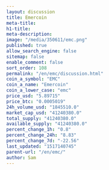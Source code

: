 ```yaml
---
layout: discussion
title: Emercoin
meta-title: 
h1-title: 
meta-description: 
image: "/media/350611/emc.png"
published: true
allow_search_engine: false
sitemap: false
enable_comment: false
sort_order: 108
permalink: "/en/emc/discussion.html"
coin_a_symbol: "EMC"
coin_a_name: "Emercoin"
coin_a_lower_case: "emc"
price_usd: "5.89715"
price_btc: "0.0005019"
24h_volume_usd: "1845510.0"
market_cap_usd: "41240380.0"
total_supply: "41240380.0"
available_supply: "41240380.0"
percent_change_1h: "0.8"
percent_change_24h: "8.83"
percent_change_7d: "-22.56"
last_updated: "1517140745"
parent-url: "/en/emc/"
author: Sam
---
```


